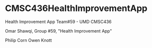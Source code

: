 # CMSC436HealthImprovementApp
Health Improvement App Team#59 - UMD CMSC436

Omar Shawqi, Group #59, "Health Improvement App"

Philip Corn 
Owen Knott
